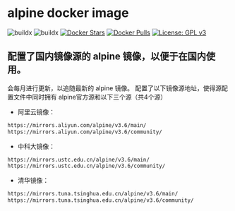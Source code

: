 # alpine docker image

![buildx](https://github.com/ryjer/docker-alpine/workflows/buildx-latest/badge.svg)
![buildx](https://github.com/ryjer/docker-alpine/workflows/buildx-3.13/badge.svg)
[![Docker Stars](https://img.shields.io/docker/stars/ryjer/alpine.svg)](https://hub.docker.com/r/ryjer/alpine/)
[![Docker Pulls](https://img.shields.io/docker/pulls/ryjer/alpine.svg)](https://hub.docker.com/r/ryjer/alpine/)
[![License: GPL v3](https://img.shields.io/badge/License-GPL%20v3-blue.svg)](https://www.gnu.org/licenses/gpl-3.0)

配置了国内镜像源的 alpine 镜像，以便于在国内使用。
---
会每月进行更新，以追随最新的 alpine 镜像。
配置了以下镜像源地址，使得源配置文件中同时拥有 alpine官方源和以下三个源（共4个源）
- 阿里云镜像：
```bash
https://mirrors.aliyun.com/alpine/v3.6/main/
https://mirrors.aliyun.com/alpine/v3.6/community/
```
- 中科大镜像：
```bash
https://mirrors.ustc.edu.cn/alpine/v3.6/main/
https://mirrors.ustc.edu.cn/alpine/v3.6/community/
```
- 清华镜像：
```bash
https://mirrors.tuna.tsinghua.edu.cn/alpine/v3.6/main/
https://mirrors.tuna.tsinghua.edu.cn/alpine/v3.6/community/
```
